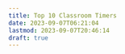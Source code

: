 ```yaml
---
title: Top 10 Classroom Timers
date: 2023-09-07T06:21:04
lastmod: 2023-09-07T20:46:14
draft: true
---
```

